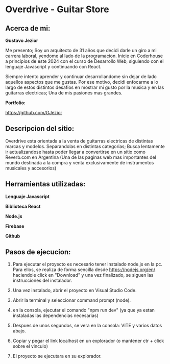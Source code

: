 # Overdrive - Guitar Store

## Acerca de mi:

**Gustavo Jezior**

Me presento; Soy un arquitecto de 31 años que decidi darle un giro a mi carrera laboral, yendome al lado de la programacion. Inicie en Coderhouse a principios de este 2024 con el curso de Desarrollo Web, siguiendo con el lenguaje Javascript y continuando con React.

Siempre intento aprender y continuar desarrollandome sin dejar de lado aquellos aspectos que me gustas. Por ese motivo, decidi enfocarme a lo largo de estos distintos desafios en mostrar mi gusto por la musica y en las guitarras electricas; Una de mis pasiones mas grandes.

**Portfolio:**

https://github.com/GJezior

## Descripcion del sitio:

Overdrive esta orientada a la venta de guitarras electricas de distintas marcas y modelos. Separandolas en distintas categorias; Busca lentamente ir actualizandose hasta poder llegar a convertirse en un sitio como Reverb.com en Argentina (Una de las paginas web mas importantes del mundo destinada a la compra y venta exclusivamente de instrumentos musicales y accesorios)

## Herramientas utilizadas:

**Lenguaje Javascript**

**Biblioteca React**

**Node.js**

**Firebase**

**Github**

## Pasos de ejecucion:

1. Para ejecutar el proyecto es necesario tener instalado node.js en la pc. Para ellos, se realiza de forma sencilla desde https://nodejs.org/en/ haciendole click en "Download" y una vez finalizado, se siguen las instrucciones del instalador.

2. Una vez instalado, abrir el proyecto en Visual Studio Code.

3. Abrir la terminal y seleccionar command prompt (node).

4. en la consola, ejecutar el comando "npm run dev" (ya que ya estan instaladas las dependencias necesarias) 

5. Despues de unos segundos, se vera en la consola: VITE y varios datos abajo.

6. Copiar y pegar el link localhost en un explorador (o mantener ctr + click sobre el vinculo)

7. El proyecto se ejecutara en su explorador.